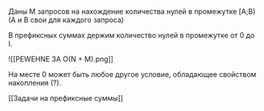 Даны M запросов на нахождение количества нулей в промежутке [A;B) (A и B свои для каждого запроса)

В префиксных суммах держим количество нулей в промежутке от 0 до I.

![[PEWEHNE 3A O(N + M).png]]

На месте 0 может быть любое другое условие, обладающее свойством накопления (?).

[[Задачи на префиксные суммы]]